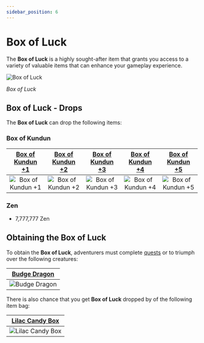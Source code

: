 ```yaml
---
sidebar_position: 6
---
```


# Box of Luck

The **Box of Luck** is a highly sought-after item that grants you access to a variety of valuable items that can enhance your gameplay experience.

![Box of Luck](/img/items/item-bags/box-of-luck.png)

_Box of Luck_

## Box of Luck - Drops

The **Box of Luck** can drop the following items:

### Box of Kundun

| [Box of Kundun +1](/items/item-bags/exc/box-of-kundun/bok-1) | [Box of Kundun +2](/items/item-bags/exc/box-of-kundun/bok-2) | [Box of Kundun +3](/items/item-bags/exc/box-of-kundun/bok-3) | [Box of Kundun +4](/items/item-bags/exc/box-of-kundun/bok-4) | [Box of Kundun +5](/items/item-bags/exc/box-of-kundun/bok-5) |
| :----------------------------------------------------------: | :----------------------------------------------------------: | :----------------------------------------------------------: | :----------------------------------------------------------: | :----------------------------------------------------------: |
|     ![Box of Kundun +1](/img/items/item-bags/bok-1.png)      |     ![Box of Kundun +2](/img/items/item-bags/bok-2.png)      |     ![Box of Kundun +3](/img/items/item-bags/bok-3.png)      |     ![Box of Kundun +4](/img/items/item-bags/bok-4.png)      |     ![Box of Kundun +5](/img/items/item-bags/bok-5.png)      |

### Zen

- 7,777,777 Zen

## Obtaining the Box of Luck

To obtain the **Box of Luck**, adventurers must complete [quests](/gameplay-systems/quest-system) or to triumph over the following creatures:

|  [Budge Dragon](/special-monsters/others/golden-budge-dragon)  |
| :------------------------------------------------------------: |
| ![Budge Dragon](/img/monsters/special/golden/budge-dragon.jpg) |

There is also chance that you get **Box of Luck** dropped by of the following item bag:

|   [Lilac Candy Box](/items/item-bags/misc/lilac-candy-box)   |
| :----------------------------------------------------------: |
| ![Lilac Candy Box](/img/items/item-bags/lilac-candy-box.png) |
